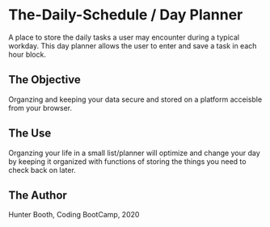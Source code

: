 # The-Daily-Schedule / Day Planner

A place to store the daily tasks a user may encounter during a typical workday. 
This day planner allows the user to enter and save a task in each hour block. 



## The Objective

Organzing and keeping your data secure and stored on a platform acceisble from your browser.



## The Use

Organzing your life in a small list/planner will optimize and change your day by keeping it organized with functions of storing the things you need to check back on later.



## The Author

Hunter Booth, Coding BootCamp,  2020